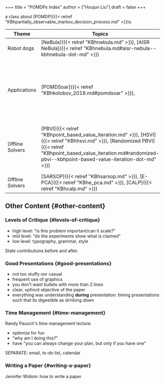 +++
title = "POMDPs Index"
author = ["Houjun Liu"]
draft = false
+++

a class about [POMDP]({{< relref "KBhpartially_observable_markov_decision_process.md" >}})s

| Theme           | Topics                                                                                                                                                                                                                        | Papers                                                                                                                                                  |
|-----------------|-------------------------------------------------------------------------------------------------------------------------------------------------------------------------------------------------------------------------------|---------------------------------------------------------------------------------------------------------------------------------------------------------|
| Robot dogs      | [NeBula]({{< relref "KBhnebula.md" >}}), [AISR NeBula]({{< relref "KBhnebula.md#aisr-nebula--kbhnebula-dot-md" >}})                                                                                                           |                                                                                                                                                         |
| Applications    | [POMDSoar]({{< relref "KBhkolobov_2018.md#pomdsoar" >}}),                                                                                                                                                                     | [Guilliard 2018]({{< relref "KBhkolobov_2018.md" >}}), [Wang 2023]({{< relref "KBhwang_2023.md" >}}), [Bouton 2018]({{< relref "KBhbouton_2018.md" >}}) |
| Offline Solvers | [PBVI]({{< relref "KBhpoint_based_value_iteration.md" >}}), [HSVI]({{< relref "KBhhsvi.md" >}}), [Randomized PBVI]({{< relref "KBhpoint_based_value_iteration.md#randomized-pbvi--kbhpoint-based-value-iteration-dot-md" >}}) | [Pineau 2006]({{< relref "KBhpineau_2006.md" >}}), [Spaan 2005]({{< relref "KBhspaan_2005.md" >}}), [Smith]({{< relref "KBhsmith.md" >}})               |
| Offline Solvers | [SARSOP]({{< relref "KBhsarsop.md" >}}), [E-PCA]({{< relref "KBhe_pca.md" >}}), [CALP]({{< relref "KBhcalp.md" >}})                                                                                                           |                                                                                                                                                         |


## Other Content {#other-content}


### Levels of Critique {#levels-of-critique}

-   high level: "is this problem important/can it scale?"
-   mid level: "do the experiments show what is claimed"
-   low level: typography, grammar, style

State contributions before and after.


### Good Presentations {#good-presentations}

-   not too stuffy nor casual
-   frequent use of graphics
-   you don't want bullets with more than 2 lines
-   clear, upfront objective of the paper
-   everything was understanding **during** presentation: timing presentations such that its digestible as drinking down


### Time Management {#time-management}

Randy Pausch's time management lecture.

-   optimize for fun
-   "why am I doing this?"
-   have "you can always change your plan, but only if you have one"

SEPARATE: email, to-do list, calendar


### Writing a Paper {#writing-a-paper}

Jennifer Widom: how to write a paper
